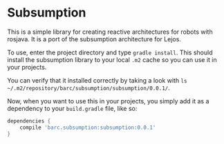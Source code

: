 Subsumption
===========

This is a simple library for creating reactive architectures for
robots with rosjava. It is a port of the subsumption architecture for
Lejos.

To use, enter the project directory and type `gradle install`. This
should install the subsumption library to your local `.m2` cache so
you can use it in your projects. 

You can verify that it installed correctly by taking a look with `ls
~/.m2/repository/barc/subsumption/subsumption/0.0.1/`.

Now, when you want to use this in your projects, you simply add it as
a dependency to your `build.gradle` file, like so:

```groovy
dependencies {
    compile 'barc.subsumption:subsumption:0.0.1'
}    
```

